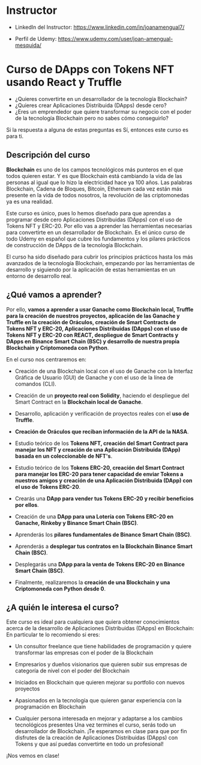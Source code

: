 # Instructor 

* LinkedIn del Instructor: https://www.linkedin.com/in/joanamengual7/

* Perfil de Udemy: https://www.udemy.com/user/joan-amengual-mesquida/


# Curso de DApps con Tokens NFT usando React y Truffle

* ¿Quieres convertirte en un desarrollador de la tecnología Blockchain?
* ¿Quieres crear Aplicaciones Distribuida (DApps) desde cero?
* ¿Eres un emprendedor que quiere transformar su negocio con el poder de la tecnología Blockchain pero no sabes cómo conseguirlo?

Si la respuesta a alguna de estas preguntas es Sí, entonces este curso es para ti.

## Descripción del curso 

**Blockchain** es uno de los campos tecnológicos más punteros en el que todos quieren estar. Y es que Blockchain está cambiando la vida de las personas al igual que lo hizo la electricidad hace ya 100 años. Las palabras Blockchain, Cadena de Bloques, Bitcoin, Ethereum cada vez están más presente en la vida de todos nosotros, la revolución de las criptomonedas ya es una realidad.

Este curso es único, pues lo hemos diseñado para que aprendas a programar desde cero Aplicaciones Distribuidas (DApps) con el uso de Tokens NFT y ERC-20. Por ello vas a aprender las herramientas necesarias para convertirte en un desarrollador de Blockchain.
Es el único curso de todo Udemy en español que cubre los fundamentos y los pilares prácticos de construcción de DApps de la tecnología Blockchain.

El curso ha sido diseñado para cubrir los principios prácticos hasta los más avanzados de la tecnología Blockchain, empezando por las herramientas de desarrollo y siguiendo por la aplicación de estas herramientas en un entorno de desarrollo real.

## ¿Qué vamos a aprender?

Por ello, **vamos a aprender a usar Ganache como Blockchain local, Truffle para la creación de nuestros proyectos, aplicación de las Ganache y Truffle en la creación de Oráculos, creación de Smart Contracts de Tokens NFT y ERC-20, Aplicaciones Distribuidas (DApps) con el uso de Tokens NFT y ERC-20 con REACT, despliegue de Smart Contracts y DApps en Binance Smart Chain (BSC) y desarrollo de nuestra propia Blockchain y Criptomoneda con Python**.

En el curso nos centraremos en:
* Creación de una Blockchain local con el uso de Ganache con la Interfaz Gráfica de Usuario (GUI) de Ganache y con el uso de la línea de comandos (CLI).

* Creación de un **proyecto real con Solidity**, haciendo el despliegue del Smart Contract en la **Blockchain local de Ganache**.

* Desarrollo, aplicación y verificación de proyectos reales con el **uso de Truffle**.

* **Creación de Oráculos que reciban información de la API de la NASA**. 

* Estudio teórico de los **Tokens NFT, creación del Smart Contract para manejar los NFT y creación de una Aplicación Distribuida (DApp) basada en un coleccionable de NFT's**.

* Estudio teórico de los **Tokens ERC-20, creación del Smart Contract para manejar los ERC-20 para tener capacidad de enviar Tokens a nuestros amigos y creación de una Aplicación Distribuida (DApp) con el uso de Tokens ERC-20**.

* Crearás una **DApp para vender tus Tokens ERC-20 y recibir beneficios por ellos**.

* Creación de una **DApp para una Lotería con Tokens ERC-20 en Ganache, Rinkeby y Binance Smart Chain (BSC)**.

* Aprenderás los **pilares fundamentales de Binance Smart Chain (BSC)**.

* Aprenderás a **desplegar tus contratos en la Blockchain Binance Smart Chain (BSC)**.

* Desplegarás una **DApp para la venta de Tokens ERC-20 en Binance Smart Chain (BSC)**. 

* Finalmente, realizaremos la **creación de una Blockchain y una Criptomoneda con Python desde 0**.

## ¿A quién le interesa el curso?

Este curso es ideal para cualquiera que quiera obtener conocimientos acerca de la desarrollo de Aplicaciones Distribuidas (DApps) en Blockchain:
En particular te lo recomiendo si eres:

- Un consultor freelance que tiene habilidades de programación y quiere transformar las empresas con el poder de la Blockchain

- Empresarios y dueños visionarios que quieren subir sus empresas de categoría de nivel con el poder del Blockchain

- Iniciados en Blockchain que quieren mejorar su portfolio con nuevos proyectos

- Apasionados en la tecnología que quieren ganar experiencia con la programación en Blockchain

- Cualquier persona interesada en mejorar y adaptarse a los cambios tecnológicos presentes
Una vez termines el curso, serás todo un desarrollador de Blockchain. ¡Te esperamos en clase para que por fin disfrutes de la creación de Aplicaciones Distribuidas (DApps) con Tokens y que así puedas convertirte en todo un profesional!

¡Nos vemos en clase!
